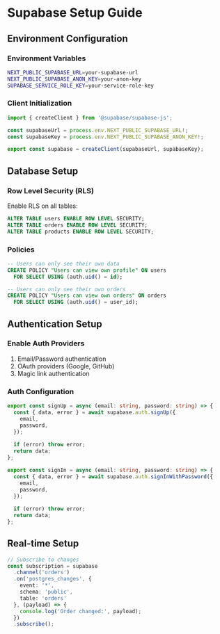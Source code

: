 # Supabase Setup Guide

## Environment Configuration

### Environment Variables
```bash
NEXT_PUBLIC_SUPABASE_URL=your-supabase-url
NEXT_PUBLIC_SUPABASE_ANON_KEY=your-anon-key
SUPABASE_SERVICE_ROLE_KEY=your-service-role-key
```

### Client Initialization
```typescript
import { createClient } from '@supabase/supabase-js';

const supabaseUrl = process.env.NEXT_PUBLIC_SUPABASE_URL!;
const supabaseKey = process.env.NEXT_PUBLIC_SUPABASE_ANON_KEY!;

export const supabase = createClient(supabaseUrl, supabaseKey);
```

## Database Setup

### Row Level Security (RLS)
Enable RLS on all tables:
```sql
ALTER TABLE users ENABLE ROW LEVEL SECURITY;
ALTER TABLE orders ENABLE ROW LEVEL SECURITY;
ALTER TABLE products ENABLE ROW LEVEL SECURITY;
```

### Policies
```sql
-- Users can only see their own data
CREATE POLICY "Users can view own profile" ON users
  FOR SELECT USING (auth.uid() = id);

-- Users can only see their own orders  
CREATE POLICY "Users can view own orders" ON orders
  FOR SELECT USING (auth.uid() = user_id);
```

## Authentication Setup

### Enable Auth Providers
1. Email/Password authentication
2. OAuth providers (Google, GitHub)
3. Magic link authentication

### Auth Configuration
```typescript
export const signUp = async (email: string, password: string) => {
  const { data, error } = await supabase.auth.signUp({
    email,
    password,
  });
  
  if (error) throw error;
  return data;
};

export const signIn = async (email: string, password: string) => {
  const { data, error } = await supabase.auth.signInWithPassword({
    email,
    password,
  });
  
  if (error) throw error;
  return data;
};
```

## Real-time Setup
```typescript
// Subscribe to changes
const subscription = supabase
  .channel('orders')
  .on('postgres_changes', {
    event: '*',
    schema: 'public',
    table: 'orders'
  }, (payload) => {
    console.log('Order changed:', payload);
  })
  .subscribe();
```
